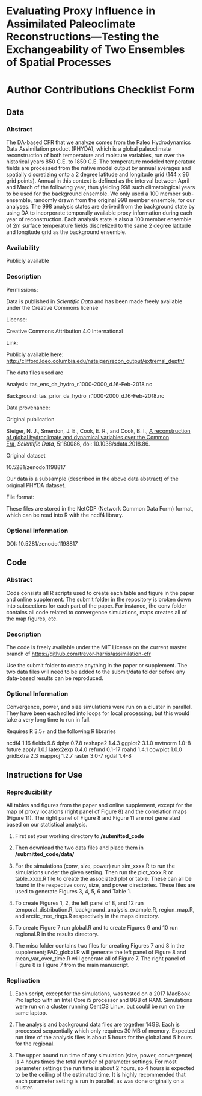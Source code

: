 # Evaluating Proxy Influence in Assimilated Paleoclimate Reconstructions—Testing the Exchangeability of Two Ensembles of Spatial Processes

# Author Contributions Checklist Form

## Data

### Abstract

The DA-based CFR that we analyze comes from the Paleo Hydrodynamics Data
Assimilation product (PHYDA), which is a global paleoclimate
reconstruction of both temperature and moisture variables, run over the
historical years 850 C.E. to 1850 C.E. The temperature modeled
temperature fields are processed from the native model output by annual
averages and spatially discretizing onto a 2 degree latitude and
longitude grid (144 x 96 grid points). Annual in this context is defined
as the interval between April and March of the following year, thus
yielding 998 such climatological years to be used for the background
ensemble. We only used a 100 member sub-ensemble, randomly drawn from
the original 998 member ensemble, for our analyses. The 998 analysis
states are derived from the background state by using DA to incorporate
temporally available proxy information during each year of
reconstruction. Each analysis state is also a 100 member ensemble of 2m
surface temperature fields discretized to the same 2 degree latitude and
longitude grid as the background ensemble.

### Availability

Publicly available

### Description 

Permissions:

Data is published in *Scientific Data* and has been made freely
available under the Creative Commons license

License:

Creative Commons Attribution 4.0 International

Link:

Publicly available here:
<http://clifford.ldeo.columbia.edu/nsteiger/recon_output/extremal_depth/>

The data files used are

Analysis: tas_ens_da_hydro_r.1000-2000_d.16-Feb-2018.nc

Background: tas_prior_da_hydro_r.1000-2000_d.16-Feb-2018.nc

Data provenance:

Original publication

Steiger, N. J., Smerdon, J. E., Cook, E. R., and Cook, B. I., [A
reconstruction of global hydroclimate and dynamical variables over the
Common Era](https://www.nature.com/articles/sdata201886), *Scientific
Data*, 5:180086, doi: 10.1038/sdata.2018.86.

Original dataset

10.5281/zenodo.1198817

Our data is a subsample (described in the above data abstract) of the
original PHYDA dataset.

File format:

These files are stored in the NetCDF (Network Common Data Form) format,
which can be read into R with the ncdf4 library.

### Optional Information

DOI: 10.5281/zenodo.1198817

## Code

### Abstract

Code consists all R scripts used to create each table and figure in the
paper and online supplement. The submit folder in the repository is
broken down into subsections for each part of the paper. For instance,
the conv folder contains all code related to convergence simulations,
maps creates all of the map figures, etc.

### Description

The code is freely available under the MIT License on the current master
branch of <https://github.com/trevor-harris/assimilation-cfr>

Use the submit folder to create anything in the paper or supplement. The
two data files will need to be added to the submit/data folder before
any data-based results can be reproduced.

### Optional Information

Convergence, power, and size simulations were run on a cluster in
parallel. They have been each rolled into loops for local processing,
but this would take a very long time to run in full.

Requires R 3.5+ and the following R libraries

ncdf4 1.16
fields 9.6
dplyr 0.7.8
reshape2 1.4.3
ggplot2 3.1.0
mvtnorm 1.0-8
future.apply 1.0.1
latex2exp 0.4.0
refund 0.1-17
roahd 1.4.1
cowplot 1.0.0
gridExtra 2.3
mapproj 1.2.7
raster 3.0-7
rgdal 1.4-8

## Instructions for Use


### Reproducibility

All tables and figures from the paper and online supplement, except for
the map of proxy locations (right panel of Figure 8) and the correlation
maps (Figure 11). The right panel of Figure 8 and Figure 11 are not
generated based on our statistical analysis.

1.  First set your working directory to **/submitted_code**

2.  Then download the two data files and place them in
    **/submitted_code/data/**

3.  For the simulations (conv, size, power) run sim_xxxx.R to run the
    simulations under the given setting. Then run the plot_xxxx.R or
    table_xxxx.R file to create the associated plot or table. These can
    all be found in the respective conv, size, and power directories.
    These files are used to generate Figures 3, 4, 5, 6 and Table 1.

4.  To create Figures 1, 2, the left panel of 8, and 12 run
    temporal_distribution.R, background_analysis_example.R,
    region_map.R, and arctic_tree_rings.R respectively in the maps
    directory.

5.  To create Figure 7 run global.R and to create Figures 9 and 10 run
    regional.R in the results directory.

6.  The misc folder contains two files for creating Figures 7 and 8 in
    the supplement; FAD_global.R will generate the left panel of Figure
    8 and mean_var_over_time.R will generate all of Figure 7. The
    right panel of Figure 8 is Figure 7 from the main manuscript.

### Replication

1.  Each script, except for the simulations, was tested on a 2017
    MacBook Pro laptop with an Intel Core i5 processor and 8GB of RAM.
    Simulations were run on a cluster running CentOS Linux, but could be
    run on the same laptop.

2.  The analysis and background data files are together 14GB. Each is
    processed sequentially which only requires 30 MB of memory. Expected
    run time of the analysis files is about 5 hours for the global and 5
    hours for the regional.

3.  The upper bound run time of any simulation (size, power,
    convergence) is 4 hours times the total number of parameter
    settings. For most parameter settings the run time is about 2 hours,
    so 4 hours is expected to be the ceiling of the estimated time. It
    is highly recommended that each parameter setting is run in
    parallel, as was done originally on a cluster.


